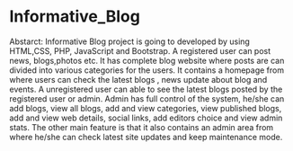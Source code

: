 # Informative_Blog
Abstarct:
      Informative Blog project is going to developed by using HTML,CSS, PHP, JavaScript and Bootstrap. A registered user can post news, blogs,photos etc. It has complete blog website where posts are can divided into various categories for the users. It contains a homepage from where users can check the latest
blogs , news update about blog and events. A unregistered user can able to see the latest blogs posted by the registered user or admin. Admin has full control of the system, he/she can add blogs, view all blogs, add and view categories, view published blogs, add and view web details, social links, add editors choice and view
admin stats. The other main feature is that it also contains an admin area from where he/she can check latest site updates and keep maintenance mode.
